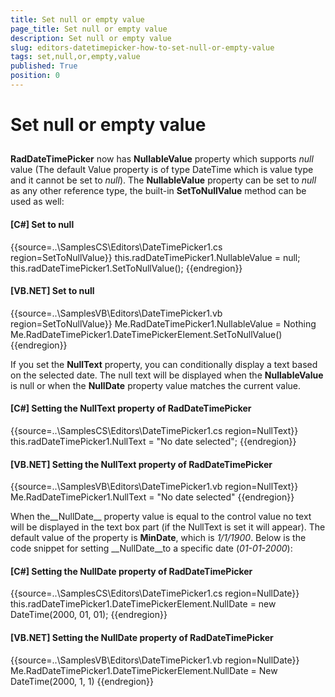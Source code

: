 ```yaml
---
title: Set null or empty value
page_title: Set null or empty value
description: Set null or empty value
slug: editors-datetimepicker-how-to-set-null-or-empty-value
tags: set,null,or,empty,value
published: True
position: 0
---
```


# Set null or empty value



## 

__RadDateTimePicker__ now has __NullableValue__ property which supports *null* value
          (The default Value property is of type DateTime which is value type and it cannot be set to *null*).
          The __NullableValue__ property can be set to *null* as any other reference type, the built-in __SetToNullValue__ 
          method can be used as well:
      

#### __[C#] Set to null__

{{source=..\SamplesCS\Editors\DateTimePicker1.cs region=SetToNullValue}}
	            this.radDateTimePicker1.NullableValue = null;
	            this.radDateTimePicker1.SetToNullValue();
	{{endregion}}



#### __[VB.NET] Set to null__

{{source=..\SamplesVB\Editors\DateTimePicker1.vb region=SetToNullValue}}
	        Me.RadDateTimePicker1.NullableValue = Nothing
	        Me.RadDateTimePicker1.DateTimePickerElement.SetToNullValue()
	{{endregion}}



If you set the __NullText__ property, you can conditionally display a text based on the selected date. The null text will be displayed 
          when the __NullableValue__ is null or when the __NullDate__ property value matches the current value.
        

#### __[C#] Setting the NullText property of RadDateTimePicker__

{{source=..\SamplesCS\Editors\DateTimePicker1.cs region=NullText}}
	            this.radDateTimePicker1.NullText = "No date selected";
	{{endregion}}



#### __[VB.NET] Setting the NullText property of RadDateTimePicker__

{{source=..\SamplesVB\Editors\DateTimePicker1.vb region=NullText}}
	        Me.RadDateTimePicker1.NullText = "No date selected"
	{{endregion}}



When the__NullDate__ property value is equal to the control value no text will be displayed in the text box part (if the NullText is set it will appear).
         The default value of the property is __MinDate__, which is *1/1/1900*.
          Below is the code snippet for setting __NullDate__to a specific date (*01-01-2000*):
        

#### __[C#] Setting the NullDate property of RadDateTimePicker__

{{source=..\SamplesCS\Editors\DateTimePicker1.cs region=NullDate}}
	            this.radDateTimePicker1.DateTimePickerElement.NullDate = new DateTime(2000, 01, 01);
	{{endregion}}



#### __[VB.NET] Setting the NullDate property of RadDateTimePicker__

{{source=..\SamplesVB\Editors\DateTimePicker1.vb region=NullDate}}
	        Me.RadDateTimePicker1.DateTimePickerElement.NullDate = New DateTime(2000, 1, 1)
	{{endregion}}


